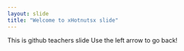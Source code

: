 ```yaml
---
layout: slide
title: "Welcome to xHotnutsx slide"
---
```

This is github teachers slide
Use the left arrow to go back!
